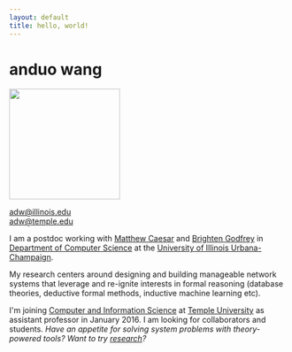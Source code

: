 ```yaml
---
layout: default
title: hello, world!
---
```


# anduo wang

<img class="fblogo" border="0" src="{{site.url}}/img/aw.jpg" height="200">

<!-- <img class="fblogo" border="0" src="{{site.url}}/img/sdndb.jpg" height="160"> -->

<adw@illinois.edu> <br> <adw@temple.edu>

I am a postdoc working with
[Matthew Caesar](http://web.engr.illinois.edu/~caesar/ "Title") and
[Brighten Godfrey](http://pbg.cs.illinois.edu/ "Title") in
[Department of Computer Science](http://cs.illinois.edu/ "Title") at
the [University of Illinois Urbana-Champaign](http://illinois.edu/
"Title").

My research centers around designing and building manageable network
systems that leverage and re-ignite interests in formal reasoning
(database theories, deductive formal methods, inductive machine
learning etc).

I'm joining
[Computer and Information Science](http://www.temple.edu/cis/ "Title")
at [Temple University](http://www.temple.edu/ "Title") as assistant
professor in January 2016. I am looking for collaborators and
students. *Have an appetite for solving system problems with
theory-powered tools? Want to try [research]({{site.url}}/research/)?*
